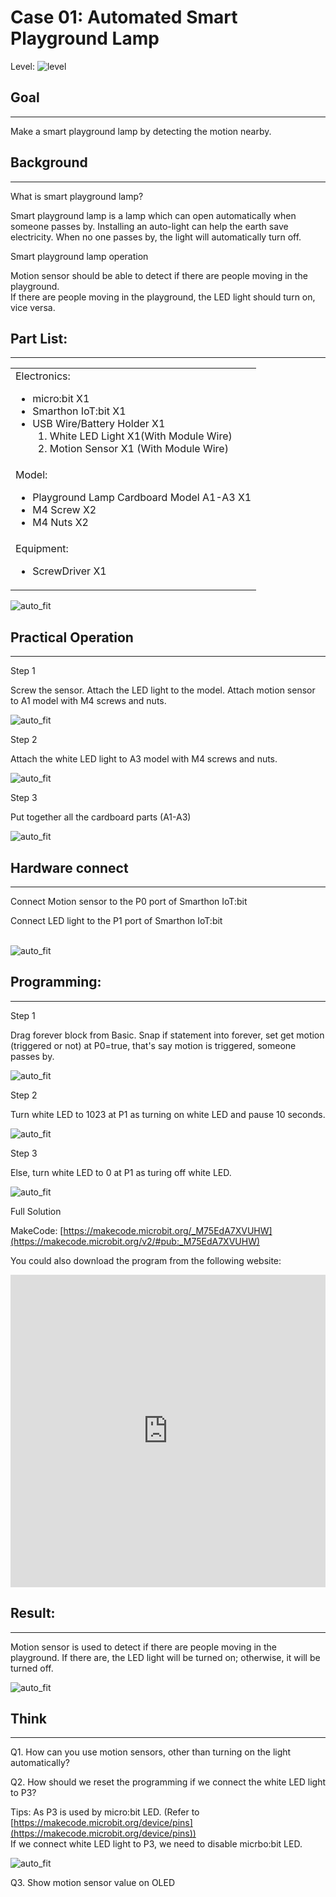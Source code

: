 # Case 01: Automated Smart Playground Lamp

Level: ![level](images/level1.png)

## Goal
<HR>
Make a smart playground lamp by detecting the motion nearby.<P>

## Background
<HR>
<span id="subtitle">What is smart playground lamp?</span><P>

Smart playground lamp is a lamp which can open automatically when someone passes by. Installing an
auto-light can help the earth save electricity. When no one passes by, the light will automatically turn off.<P>

<span id="subtitle">Smart playground lamp operation</span><P>

Motion sensor should be able to detect if there are people moving in the playground.<BR>
If there are people moving in the playground, the LED light should turn on, vice versa.<BR>

## Part List: 
<HR>
<table><tr><td>
Electronics:
<ul display='inline-block'>
<li>micro:bit X1</li>
<li>Smarthon IoT:bit X1</li>
<li>USB Wire/Battery Holder X1</li>
&nbsp;&nbsp;1. White LED Light X1(With Module Wire)<BR>
&nbsp;&nbsp;2. Motion Sensor X1 (With Module Wire)
</ul>
</td></tr>
<tr>
<td>Model:
<ul>
<li>Playground Lamp Cardboard Model A1-A3 X1</li>
<li>M4 Screw X2</li>
<li>M4 Nuts X2</li>
</ul>
</td></tr>
<tr><td>Equipment:
<ul><li>ScrewDriver X1</li></ul></td></tr></table>

![auto_fit](images/Case1/Case1_01.png)
<P>

## Practical Operation
<HR>

<span id="subtitle">Step 1</span><BR><P>
Screw the sensor. Attach the LED light to the model. Attach motion sensor to A1 model with M4 screws and nuts.<BR><P>
![auto_fit](images/Case1/Case1_02.png)<BR><P>

<span id="subtitle">Step 2</span><BR><P>
Attach the white LED light to A3 model with M4 screws and nuts.<BR><P>
![auto_fit](images/Case1/Case1_03.png)<BR><P>

<span id="subtitle">Step 3</span><BR><P>
Put together all the cardboard parts (A1-A3)<BR><P>
![auto_fit](images/Case1/Case1_04.png)<BR><P>

## Hardware connect
<HR>

Connect Motion sensor to the P0 port of Smarthon IoT:bit<BR><P>
Connect LED light to the P1 port of Smarthon IoT:bit<BR><P>
<BR>![auto_fit](images/Case1/Case1_05.png)
<P>

## Programming:
<HR>

<span id="subtitle">Step 1</span><BR><P>
Drag forever block from Basic. Snap if statement into forever, set get motion (triggered or not) at P0=true, that's say motion is triggered, someone passes by.<BR><P>
![auto_fit](images/Case1/Case1_06.png)<P>
<span id="subtitle">Step 2</span><BR><P>
Turn white LED to 1023 at P1 as turning on white LED and pause 10 seconds.<P>
![auto_fit](images/Case1/Case1_07.png)<P>
<span id="subtitle">Step 3</span><BR><P>
Else, turn white LED to 0 at P1 as turing off white LED.<P>
![auto_fit](images/Case1/Case1_08.png)<P>

<span id="subtitle">Full Solution<BR><P>
MakeCode: [https://makecode.microbit.org/_M75EdA7XVUHW](https://makecode.microbit.org/v2/#pub:_M75EdA7XVUHW)<BR><P>
You could also download the program from the following website:<BR>
<iframe src="https://makecode.microbit.org/v2/#pub:_M75EdA7XVUHW" width="100%" height="500" frameborder="0"></iframe>

<P>

## Result:
<HR>

Motion sensor is used to detect if there are people moving in the playground. If there are, the LED light will be turned on; otherwise, it will be turned off.<BR><P>
![auto_fit](images/Case1/Case1_09.gif)<P>

## Think
<HR> 

Q1. How can you use motion sensors, other than turning  on the light automatically?<BR><P>
Q2. How should we reset the programming if we connect the white LED light to P3?<BR><P>
Tips: As P3 is used by micro:bit LED. 
(Refer to [https://makecode.microbit.org/device/pins](https://makecode.microbit.org/device/pins))<BR>
If we connect white LED light to P3, we need to disable micrbo:bit LED.<BR><P>
![auto_fit](images/Case1/Case1_10.png)<P>
	
Q3. Show motion sensor value on OLED<P>
